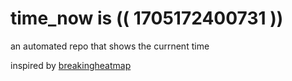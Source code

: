 # time_now is (( 1705172400731 ))

an automated repo that shows the currnent time

inspired by [breakingheatmap](https://github.com/breakingheatmap/breakingheatmap)